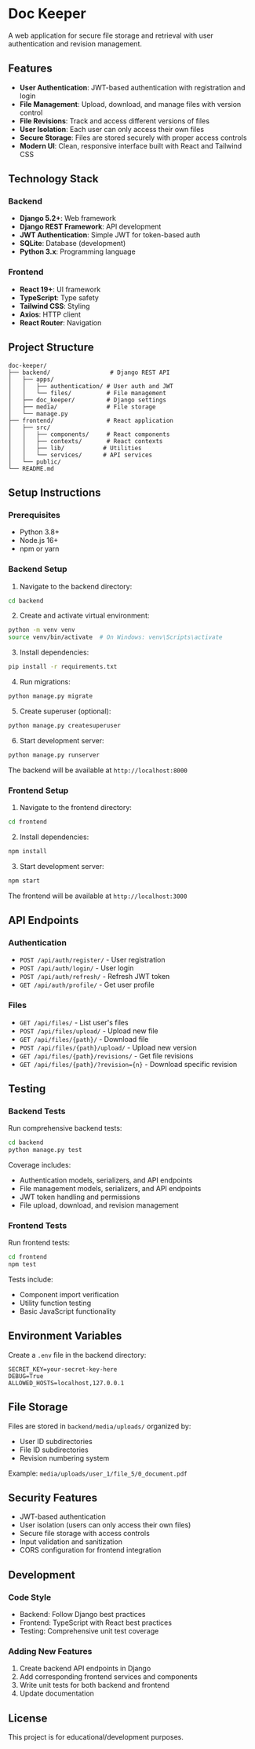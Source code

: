 # Doc Keeper

A web application for secure file storage and retrieval with user authentication and revision management.

## Features

- **User Authentication**: JWT-based authentication with registration and login
- **File Management**: Upload, download, and manage files with version control
- **File Revisions**: Track and access different versions of files
- **User Isolation**: Each user can only access their own files
- **Secure Storage**: Files are stored securely with proper access controls
- **Modern UI**: Clean, responsive interface built with React and Tailwind CSS

## Technology Stack

### Backend
- **Django 5.2+**: Web framework
- **Django REST Framework**: API development
- **JWT Authentication**: Simple JWT for token-based auth
- **SQLite**: Database (development)
- **Python 3.x**: Programming language

### Frontend  
- **React 19+**: UI framework
- **TypeScript**: Type safety
- **Tailwind CSS**: Styling
- **Axios**: HTTP client
- **React Router**: Navigation

## Project Structure

```
doc-keeper/
├── backend/                 # Django REST API
│   ├── apps/
│   │   ├── authentication/ # User auth and JWT
│   │   └── files/          # File management
│   ├── doc_keeper/         # Django settings
│   ├── media/              # File storage
│   └── manage.py
├── frontend/               # React application
│   ├── src/
│   │   ├── components/     # React components
│   │   ├── contexts/       # React contexts
│   │   ├── lib/           # Utilities
│   │   └── services/      # API services
│   └── public/
└── README.md
```

## Setup Instructions

### Prerequisites
- Python 3.8+
- Node.js 16+
- npm or yarn

### Backend Setup

1. Navigate to the backend directory:
```bash
cd backend
```

2. Create and activate virtual environment:
```bash
python -m venv venv
source venv/bin/activate  # On Windows: venv\Scripts\activate
```

3. Install dependencies:
```bash
pip install -r requirements.txt
```

4. Run migrations:
```bash
python manage.py migrate
```

5. Create superuser (optional):
```bash
python manage.py createsuperuser
```

6. Start development server:
```bash
python manage.py runserver
```

The backend will be available at `http://localhost:8000`

### Frontend Setup

1. Navigate to the frontend directory:
```bash
cd frontend
```

2. Install dependencies:
```bash
npm install
```

3. Start development server:
```bash
npm start
```

The frontend will be available at `http://localhost:3000`

## API Endpoints

### Authentication
- `POST /api/auth/register/` - User registration
- `POST /api/auth/login/` - User login
- `POST /api/auth/refresh/` - Refresh JWT token
- `GET /api/auth/profile/` - Get user profile

### Files
- `GET /api/files/` - List user's files
- `POST /api/files/upload/` - Upload new file
- `GET /api/files/{path}/` - Download file
- `POST /api/files/{path}/upload/` - Upload new version
- `GET /api/files/{path}/revisions/` - Get file revisions
- `GET /api/files/{path}/?revision={n}` - Download specific revision

## Testing

### Backend Tests
Run comprehensive backend tests:
```bash
cd backend
python manage.py test
```

Coverage includes:
- Authentication models, serializers, and API endpoints
- File management models, serializers, and API endpoints  
- JWT token handling and permissions
- File upload, download, and revision management

### Frontend Tests
Run frontend tests:
```bash
cd frontend
npm test
```

Tests include:
- Component import verification
- Utility function testing
- Basic JavaScript functionality

## Environment Variables

Create a `.env` file in the backend directory:

```env
SECRET_KEY=your-secret-key-here
DEBUG=True
ALLOWED_HOSTS=localhost,127.0.0.1
```

## File Storage

Files are stored in `backend/media/uploads/` organized by:
- User ID subdirectories
- File ID subdirectories  
- Revision numbering system

Example: `media/uploads/user_1/file_5/0_document.pdf`

## Security Features

- JWT-based authentication
- User isolation (users can only access their own files)
- Secure file storage with access controls
- Input validation and sanitization
- CORS configuration for frontend integration

## Development

### Code Style
- Backend: Follow Django best practices
- Frontend: TypeScript with React best practices
- Testing: Comprehensive unit test coverage

### Adding New Features
1. Create backend API endpoints in Django
2. Add corresponding frontend services and components
3. Write unit tests for both backend and frontend
4. Update documentation

## License

This project is for educational/development purposes.